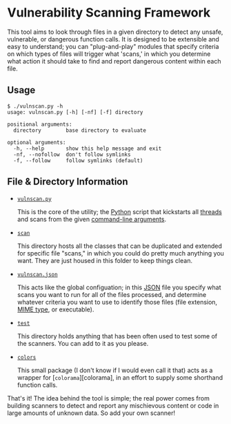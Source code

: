 Vulnerability Scanning Framework
============

This tool aims to look through files in a given directory to detect any unsafe, vulnerable, or dangerous function calls. It is designed to be extensible and easy to understand; you can "plug-and-play" modules that specify criteria on which types of files will trigger what 'scans,' in which you determine what action it should take to find and report dangerous content within each file.

Usage
--------

```
$ ./vulnscan.py -h
usage: vulnscan.py [-h] [-nf] [-f] directory

positional arguments:
  directory        base directory to evaluate

optional arguments:
  -h, --help       show this help message and exit
  -nf, --nofollow  don't follow symlinks
  -f, --follow     follow symlinks (default)
```

File & Directory Information
------

* [`vulnscan.py`](vulnscan.py)

	This is the core of the utility; the [Python] script that kickstarts all [threads] and scans from the given [command-line arguments]. 

* [`scan`](scan/)
	
	This directory hosts all the classes that can be duplicated and extended for specific file "scans," in which you could do pretty much anything you want. They are just housed in this folder to keep things clean.

* [`vulnscan.json`](vulnscan.json)

	This acts like the global configuation; in this [JSON] file you specify what scans you want to run for all of the files processed, and determine whatever criteria you want to use to identify those files (file extension, [MIME type], or executable).

* [`test`](test/)

	This directory holds anything that has been often used to test some of the scanners. You can add to it as you please.

* [`colors`](colors/)

	This small package (I don't know if I would even call it that) acts as a wrapper for [`colorama`][colorama], in an effort to supply some shorthand function calls.

That's it! The idea behind the tool is simple; the real power comes from building scanners to detect and report any mischievous content or code in large amounts of unknown data. So add your own scanner!
 
[JSON]: https://en.wikipedia.org/wiki/JSON
[MIME type]: https://en.wikipedia.org/wiki/Media_type
[Python]: http://python.org/
[thread]: https://en.wikipedia.org/wiki/Thread_%28computing%29
[threads]: https://en.wikipedia.org/wiki/Thread_%28computing%29
[command-line arguments]: https://www.cs.bu.edu/teaching/c/program-args/
[program arguments]: https://www.cs.bu.edu/teaching/c/program-args/
[ELF]: https://en.wikipedia.org/wiki/Executable_and_Linkable_Format